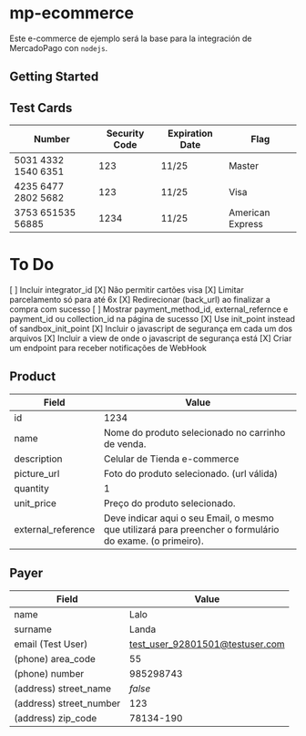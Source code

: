 # mp-ecommerce

Este e-commerce de ejemplo será la base para la integración de MercadoPago con `nodejs`.

## Getting Started

## Test Cards

| Number                          | Security Code | Expiration Date | Flag |
| ----------------------------- | ----------------| ----------------|-------|
|5031 4332 1540 6351           | 123              | 11/25           | Master |
|4235 6477 2802 5682           | 123              | 11/25           | Visa |
|3753 651535 56885             | 1234             | 11/25           | American Express |

# To Do

[ ] Incluir integrator_id
[X] Não permitir cartões visa
[X] Limitar parcelamento só para até 6x
[X] Redirecionar (back_url) ao finalizar a compra com sucesso
[ ] Mostrar payment_method_id, external_refernce e payment_id ou collection_id na página de sucesso
[X] Use init_point instead of sandbox_init_point
[X] Incluir o javascript de segurança em cada um dos arquivos
[X] Incluir a view de onde o javascript de segurança está
[X] Criar um endpoint para receber notificações de WebHook

## Product

| Field                          | Value |
| ----------------------------- | ----------------|
| id                   | 1234                                               |
| name                 | Nome do produto selecionado no carrinho de venda.  |
| description          | Celular de Tienda e-commerce                       |
| picture_url          | Foto do produto selecionado. (url válida)          |
| quantity             | 1                                                  |
| unit_price           | Preço do produto selecionado.                      |
| external_reference   | Deve indicar aqui o seu Email, o mesmo que utilizará para preencher o formulário do exame. (o primeiro).                                          |

## Payer


| Field                          | Value |
| ----------------------------- | ----------------|
| name                        | Lalo                            |
| surname                     | Landa                           |
| email (Test User)           | test_user_92801501@testuser.com |
| (phone) area_code           | 55                              |
| (phone) number              | 985298743                       |
| (address) street_name       | _false_                         |
| (address) street_number     | 123                             |
| (address) zip_code          | 78134-190                       |